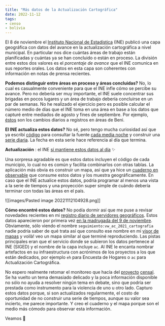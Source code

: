 ```yaml
---
title: "Más datos de la Actualización Cartográfica"
date: 2022-11-12
tags: 
- censo
- bolivia
---
```


El 8 de noviembre el [Instituto Nacional de Estadística](https://www.ine.gob.bo/) (INE) publicó una capa geográfica con datos del avance en la actualización cartográfica a nivel municipal. En particular nos dice cuántas áreas de trabajo están planificadas y cuántas ya se han concluido o están en proceso. La división entre estos dos valores es el *porcentaje de avance* que el INE comunica en sus reportes orales. Los datos en esta capa son coherentes con información en notas de prensa recientes.

**Podemos distinguir entre áreas en proceso y áreas concluidas?** No, lo cual es casualmente conveniente para que el INE infle cómo se percibe su avance. Pero no debería ser muy importante, el INE suele concentrar sus brigadas en pocos lugares y un área de trabajo debería concluirse en un par de semanas. No he realizado el ejercicio pero es posible calcular el número medio de días que el INE toma en una área en base a los datos que capturé entre mediados de agosto y fines de septiembre. Por ejemplo, [éstos](https://github.com/mauforonda/canceles_elevando/commits/8d16738be2f12b4aee758f0efd135c98327ef1cb/data/cartografia/departamentos/beni.csv?browsing_rename_history=true&new_path=data/cartografia/old/departamentos/beni.csv&original_branch=master) son los cambios diarios a registros en áreas de Beni. 

**El INE actualiza estos datos?** No sé, pero tengo mucha curiosidad así que ya escribí [código](https://github.com/mauforonda/canceles_elevando/blob/4cdd650665e06c8306eca34e351ee69a0115dcf3/update/areas_cartografia.py) para consultar la fuente [cada media noche](https://github.com/mauforonda/canceles_elevando/blob/4cdd650665e06c8306eca34e351ee69a0115dcf3/.github/workflows/update.yml#L4) y construir una [serie diaria](https://github.com/mauforonda/canceles_elevando/blob/master/data/cartografia/areas_concluidas_o_en_proceso.csv). La fecha en esta serie hace referencia al día que termina. 

**Actualización** : el INE [sí mantiene estos datos al día](https://github.com/mauforonda/canceles_elevando/commit/bf5140e71c970e92e0da57f4cd07c66b103d4950) ✨

Una sorpresa agradable es que estos datos incluyen el código de cada municipio, lo cual no es común y facilita combinarlos con otras tablas. La aplicación más obvia es construir un mapa, así que ya hice un [cuaderno en observable](https://observablehq.com/d/76647fe240cadd76) que consume estos datos y los muestra geográficamente. En caso que el INE actualice estos datos, podría programar al menos una vista a la serie de tiempos y una proyección super simple de cuándo debería terminar con todas las áreas en el país.

![[images/Pasted image 20221112104928.png]]

**Cómo encontré estos datos?** No podía dormir así que me puse a revisar novedades recientes en mi [registro diario de servidores geográficos](https://github.com/mauforonda/geodatos/). Estos datos aparecieron por primera vez [en la madrugada del 9 de noviembre](https://github.com/mauforonda/geodatos/commit/cd567cf18a7ac6f92f527a7a31ca144bb9e250d7#diff-cb0da279bda65c03ccd31ff71d5dc8b79a9cb0651527903bdf836880fa2f493bR2796). Obviamente, sólo viendo el nombre `seguimiento:vw_ac_2021_cartografia` nadie podría saber de qué trata así que consulto ese nombre en mi [visor de mapas](https://observablehq.com/@mauforonda/datos-geograficos-del-gobierno-boliviano) y voilà! veo un mapa similar al que terminé reproduciendo. Las pistas principales eran que el servicio donde se subieron los datos pertenece al INE (SIGED) y el nombre de la capa incluye `ac`. Al INE le encanta nombrar artefactos en su infraestructura con acrónimos de los proyectos a los que están dedicados, por ejemplo `eh` para Encuesta de Hogares o `ac` para Actualización Cartográfica. 

No espero realmente retomar el monitoreo que hacía del [proyecto](https://observablehq.com/@mauforonda/avance-del-censo) [censal](https://observablehq.com/@mauforonda/nuevo-avance-del-censo). Se ha vuelto un tema demasiado delicado y la poca información disponible no sólo no ayuda a resolver ningún tema en debate, sino que podría ser prestada como instrumento para la violencia de uno u otro lado. Capturo estos datos porque, si son actualizados regularmente, el costo de oportunidad de no construir una serie de tiempos, aunque su valor sea incierto, me parece importante. Y creo el cuaderno y el mapa porque son el medio más cómodo para observar esta información.

Veamos 🥱